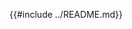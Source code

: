 <!-- text located in README.md for GitHub and basic source viewing. -->

{{#include ../README.md}}

